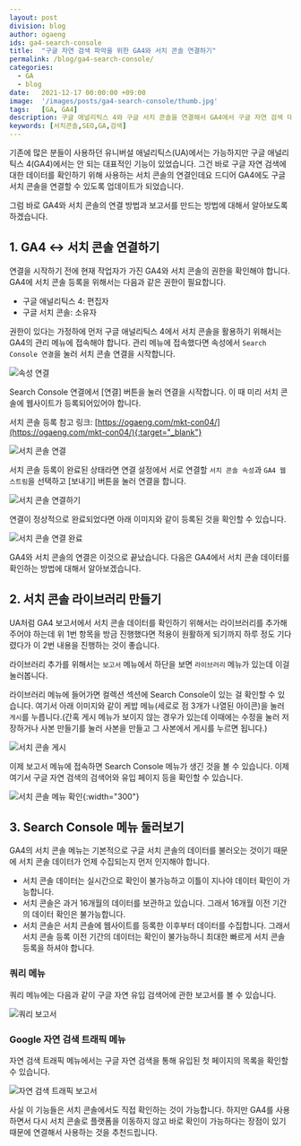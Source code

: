 ```yaml
---
layout: post
division: blog
author: ogaeng
ids: ga4-search-console
title:  "구글 자연 검색 파악을 위한 GA4와 서치 콘솔 연결하기"
permalink: /blog/ga4-search-console/
categories:
  - GA
  - blog
date:   2021-12-17 00:00:00 +09:00
image:  '/images/posts/ga4-search-console/thumb.jpg'
tags:   [GA, GA4]
description: 구글 애널리틱스 4와 구글 서치 콘솔을 연결해서 GA4에서 구글 자연 검색 데이터를 확인해보세요.
keywords: [서치콘솔,SEO,GA,검색]
---
```


기존에 많은 분들이 사용하던 유니버설 애널리틱스(UA)에서는 가능하지만 구글 애널리틱스 4(GA4)에서는 안 되는 대표적인 기능이 있었습니다. 그건 바로 구글 자연 검색에 대한 데이터를 확인하기 위해 사용하는 서치 콘솔의 연결인데요 드디어 GA4에도 구글 서치 콘솔을 연결할 수 있도록 업데이트가 되었습니다.

그럼 바로 GA4와 서치 콘솔의 연결 방법과 보고서를 만드는 방법에 대해서 알아보도록 하겠습니다.

## 1. GA4 ↔ 서치 콘솔 연결하기

연결을 시작하기 전에 현재 작업자가 가진 GA4와 서치 콘솔의 권한을 확인해야 합니다. GA4에 서치 콘솔 등록을 위해서는 다음과 같은 권한이 필요합니다.

- 구글 애널리틱스 4: 편집자
- 구글 서치 콘솔: 소유자

권한이 있다는 가정하에 먼저 구글 애널리틱스 4에서 서치 콘솔을 활용하기 위해서는 GA4의 관리 메뉴에 접속해야 합니다. 관리 메뉴에 접속했다면 속성에서 `Search Console 연결`을 눌러 서치 콘솔 연결을 시작합니다.

![속성 연결](/images/posts/ga4-search-console/01.png)

Search Console 연결에서 [연결] 버튼을 눌러 연결을 시작합니다. 이 때 미리 서치 콘솔에 웹사이트가 등록되어있어야 합니다.

서치 콘솔 등록 참고 링크: [https://ogaeng.com/mkt-con04/](https://ogaeng.com/mkt-con04/){:target="_blank"}

![서치 콘솔 연결](/images/posts/ga4-search-console/02.png)

서치 콘솔 등록이 완료된 상태라면 연결 설정에서 서로 연결할 `서치 콘솔 속성`과 `GA4 웹 스트림`을 선택하고 [보내기] 버튼을 눌러 연결을 합니다.

![서치 콘솔 연결하기](/images/posts/ga4-search-console/03.png)

연결이 정상적으로 완료되었다면 아래 이미지와 같이 등록된 것을 확인할 수 있습니다.

![서치 콘솔 연결 완료](/images/posts/ga4-search-console/04.png)

GA4와 서치 콘솔의 연결은 이것으로 끝났습니다. 다음은 GA4에서 서치 콘솔 데이터를 확인하는 방법에 대해서 알아보겠습니다.

## 2. 서치 콘솔 라이브러리 만들기

UA처럼 GA4 보고서에서 서치 콘솔 데이터를 확인하기 위해서는 라이브러리를 추가해 주어야 하는데 위 1번 항목을 방금 진행했다면 적용이 원활하게 되기까지 하루 정도 기다렸다가 이 2번 내용을 진행하는 것이 좋습니다.

라이브러리 추가를 위해서는 `보고서` 메뉴에서 하단을 보면 `라이브러리` 메뉴가 있는데 이걸 눌러봅니다.

라이브러리 메뉴에 들어가면 컬렉션 섹션에 Search Console이 있는 걸 확인할 수 있습니다. 여기서 아래 이미지와 같이 케밥 메뉴(세로로 점 3개가 나열된 아이콘)을 눌러 `게시`를 누릅니다.(간혹 게시 메뉴가 보이지 않는 경우가 있는데 이때에는 수정을 눌러 저장하거나 사본 만들기를 눌러 사본을 만들고 그 사본에서 게시를 누르면 됩니다.)

![서치 콘솔 게시](/images/posts/ga4-search-console/05.png)

이제 보고서 메뉴에 접속하면 Search Console 메뉴가 생긴 것을 볼 수 있습니다. 이제 여기서 구글 자연 검색의 검색어와 유입 페이지 등을 확인할 수 있습니다.

![서치 콘솔 메뉴 확인](/images/posts/ga4-search-console/06.png){:width="300"}

## 3. Search Console 메뉴 둘러보기

GA4의 서치 콘솔 메뉴는 기본적으로 구글 서치 콘솔의 데이터를 불러오는 것이기 때문에 서치 콘솔 데이터가 언제 수집되는지 먼저 인지해야 합니다.

- 서치 콘솔 데이터는 실시간으로 확인이 불가능하고 이틀이 지나야 데이터 확인이 가능합니다.
- 서치 콘솔은 과거 16개월의 데이터를 보관하고 있습니다. 그래서 16개월 이전 기간의 데이터 확인은 불가능합니다.
- 서치 콘솔은 서치 콘솔에 웹사이트를 등록한 이후부터 데이터를 수집합니다. 그래서 서치 콘솔 등록 이전 기간의 데이터는 확인이 불가능하니 최대한 빠르게 서치 콘솔 등록을 하셔야 합니다.

### 쿼리 메뉴

쿼리 메뉴에는 다음과 같이 구글 자연 유입 검색어에 관한 보고서를 볼 수 있습니다.

![쿼리 보고서](/images/posts/ga4-search-console/07.png)

### Google 자연 검색 트래픽 메뉴

자연 검색 트래픽 메뉴에서는 구글 자연 검색을 통해 유입된 첫 페이지의 목록을 확인할 수 있습니다.

![자연 검색 트래픽 보고서](/images/posts/ga4-search-console/08.png)

사실 이 기능들은 서치 콘솔에서도 직접 확인하는 것이 가능합니다. 하지만 GA4를 사용하면서 다시 서치 콘솔로 플랫폼을 이동하지 않고 바로 확인이 가능하다는 장점이 있기 때문에 연결해서 사용하는 것을 추천드립니다.
